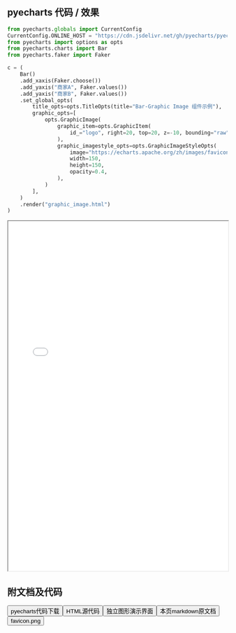 
## pyecharts 代码 / 效果

```python
from pyecharts.globals import CurrentConfig
CurrentConfig.ONLINE_HOST = "https://cdn.jsdelivr.net/gh/pyecharts/pyecharts-assets@latest/assets/"
from pyecharts import options as opts
from pyecharts.charts import Bar
from pyecharts.faker import Faker

c = (
    Bar()
    .add_xaxis(Faker.choose())
    .add_yaxis("商家A", Faker.values())
    .add_yaxis("商家B", Faker.values())
    .set_global_opts(
        title_opts=opts.TitleOpts(title="Bar-Graphic Image 组件示例"),
        graphic_opts=[
            opts.GraphicImage(
                graphic_item=opts.GraphicItem(
                    id_="logo", right=20, top=20, z=-10, bounding="raw", origin=[75, 75]
                ),
                graphic_imagestyle_opts=opts.GraphicImageStyleOpts(
                    image="https://echarts.apache.org/zh/images/favicon.png",
                    width=150,
                    height=150,
                    opacity=0.4,
                ),
            )
        ],
    )
    .render("graphic_image.html")
)
```

<iframe width="100%" height="800px" src="/pyecharts/Graphic/graphic_image.html"></iframe>

## 附文档及代码

<a href="https://cdn.jsdelivr.net/gh/wfy-belief/python/docs/pyecharts/Graphic/graphic_image.py"><button class="mybutton">pyecharts代码下载</button></a><a href="https://cdn.jsdelivr.net/gh/wfy-belief/python/docs/pyecharts/Graphic/graphic_image.html"><button class="mybutton">HTML源代码</button></a><a href="https://python.wfyblog.cn/pyecharts/Graphic/graphic_image.html"><button class="mybutton">独立图形演示界面</button></a><a href="https://cdn.jsdelivr.net/gh/wfy-belief/python/docs/pyecharts/Graphic/graphic_image.md"><button class="mybutton">本页markdown原文档</button></a><a href="https://cdn.jsdelivr.net/gh/wfy-belief/python/docs/pyecharts/Graphic/favicon.png"><button class="mybutton">favicon.png</button></a>